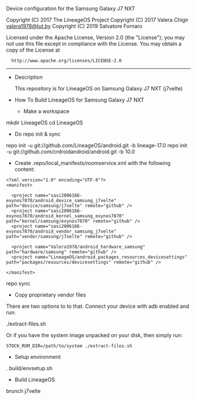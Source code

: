 Device configuration for the Samsung Galaxy J7 NXT

Copyright (C) 2017 The LineageOS Project
Copyright (C) 2017 Valera Chigir <valera1978@tut.by>
Copyright (C) 2019 Salvatore Fornaro

 Licensed under the Apache License, Version 2.0 (the "License");
 you may not use this file except in compliance with the License.
 You may obtain a copy of the License at

      http://www.apache.org/licenses/LICENSE-2.0

------------------------------------------------------------------

* Description

  This repository is for LineageOS on Samsung Galaxy J7 NXT (j7velte)

* How To Build LineageOS for Samsung Galaxy J7 NXT

  - Make a workspace

mkdir LineageOS
cd LineageOS

  - Do repo init & sync

repo init -u git://github.com/LineageOS/android.git -b lineage-17.0
repo init -u git://github.com/crdroidandroid/android.git -b 10.0

  - Create .repo/local_manifests/roomservice.xml with the following content:

```
<?xml version="1.0" encoding="UTF-8"?>
<manifest>

  <project name="sasi2006166-exynos7870/android_device_samsung_j7velte" path="device/samsung/j7xelte" remote="github" />
  <project name="sasi2006166-exynos7870/android_kernel_samsung_exynos7870" path="kernel/samsung/exynos7870" remote="github" />
  <project name="sasi2006166-exynos7870/android_vendor_samsung_j7velte" path="vendor/samsung/j7xelte" remote="github" />

  <project name="Valera1978/android_hardware_samsung" path="hardware/samsung" remote="github" />
  <project name="LineageOS/android_packages_resources_devicesettings" path="packages/resources/devicesettings" remote="github" />

</manifest>
```

repo sync

  - Copy proprietary vendor files

  There are two options to to that. Connect your device with adb enabled and run:

./extract-files.sh

  Or if you have the system image unpacked on your disk, then simply run:

    STOCK_ROM_DIR=/path/to/system ./extract-files.sh

  - Setup environment

. build/envsetup.sh

  - Build LineageOS

brunch j7velte
